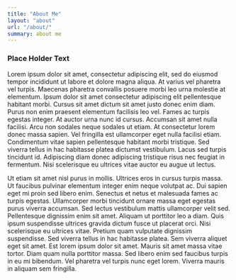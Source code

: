 ```yaml
---
title: "About Me"
layout: "about"
url: "/about/"
summary: about me
---
```


### Place Holder Text
Lorem ipsum dolor sit amet, consectetur adipiscing elit, sed do eiusmod tempor incididunt ut labore et dolore magna aliqua. At varius vel pharetra vel turpis. Maecenas pharetra convallis posuere morbi leo urna molestie at elementum. Ipsum dolor sit amet consectetur adipiscing elit pellentesque habitant morbi. Cursus sit amet dictum sit amet justo donec enim diam. Purus non enim praesent elementum facilisis leo vel. Fames ac turpis egestas integer. At auctor urna nunc id cursus. Accumsan sit amet nulla facilisi. Arcu non sodales neque sodales ut etiam. At consectetur lorem donec massa sapien. Vel fringilla est ullamcorper eget nulla facilisi etiam. Condimentum vitae sapien pellentesque habitant morbi tristique. Sed viverra tellus in hac habitasse platea dictumst vestibulum. Lacus sed turpis tincidunt id. Adipiscing diam donec adipiscing tristique risus nec feugiat in fermentum. Nisi scelerisque eu ultrices vitae auctor eu augue ut lectus.  

Ut etiam sit amet nisl purus in mollis. Ultrices eros in cursus turpis massa. Ut faucibus pulvinar elementum integer enim neque volutpat ac. Dui sapien eget mi proin sed libero enim. Senectus et netus et malesuada fames ac turpis egestas. Ullamcorper morbi tincidunt ornare massa eget egestas purus viverra accumsan. Sed lectus vestibulum mattis ullamcorper velit sed. Pellentesque dignissim enim sit amet. Aliquam ut porttitor leo a diam. Quis ipsum suspendisse ultrices gravida dictum fusce ut placerat orci. Nisi scelerisque eu ultrices vitae. Pretium quam vulputate dignissim suspendisse. Sed viverra tellus in hac habitasse platea. Sem viverra aliquet eget sit amet. Est lorem ipsum dolor sit amet. Mauris sit amet massa vitae tortor. Diam quam nulla porttitor massa. Sed libero enim sed faucibus turpis in eu mi bibendum. Vel pharetra vel turpis nunc eget lorem. Viverra mauris in aliquam sem fringilla.
